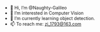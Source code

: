 - 👋 Hi, I’m @Naughty-Galileo
- 👀 I’m interested in Computer Vision
- 🌱 I’m currently learning object detection.
- 📫 To reach me: zj_1793@163.com 

<!---
Naughty-Galileo/Naughty-Galileo is a ✨ special ✨ repository because its `README.md` (this file) appears on your GitHub profile.
You can click the Preview link to take a look at your changes.
--->
